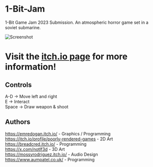 # 1-Bit-Jam
1-Bit Game Jam 2023 Submission. An atmospheric horror game set in a soviet submarine.

![Screenshot](https://github.com/EmreDogann/1-Bit-Jam/assets/48212096/ea7af300-60cc-405d-bbbc-61d659d5d7ce)
# Visit the [itch.io page](https://emredogan.itch.io/the-light-of-day) for more information!

## Controls
A-D -> Move left and right  
E -> Interact  
Space -> Draw weapon & shoot

## Authors
https://emredogan.itch.io/ - Graphics / Programming  
https://itch.io/profile/poorly-rendered-games - 2D Art  
https://breadcred.itch.io/ - Programming  
https://x.com/notlf3d - 3D Art  
https://mossyrodriguez.itch.io/ - Audio Design  
https://www.aumpatel.co.uk/ - Programming  
